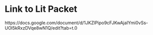 

<h1> Link to Lit Packet </h1>
https://docs.google.com/document/d/1JKZlPipo9cFJKwAjaIYmi0vSs-UOl5kRxzDVqe8wN1Q/edit?tab=t.0
